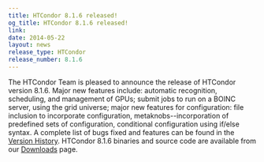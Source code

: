 ```yaml
---
title: HTCondor 8.1.6 released!
og_title: HTCondor 8.1.6 released!
link: 
date: 2014-05-22
layout: news
release_type: HTCondor
release_number: 8.1.6
---
```


The HTCondor Team is pleased to announce the release of HTCondor version 8.1.6. Major new features include: automatic recognition, scheduling, and management of GPUs; submit jobs to run on a BOINC server, using the grid universe; major new features for configuration: file inclusion to incorporate configuration, metaknobs--incorporation of predefined sets of configuration, conditional configuration using if/else syntax. A complete list of bugs fixed and features can be found in the <a href="manual/v8.1.6/10_3Development_Release.html">Version History</a>. HTCondor 8.1.6 binaries and source code are available from our <a href="downloads/">Downloads</a> page. 
